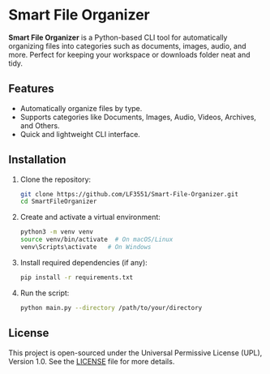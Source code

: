 # Smart File Organizer

**Smart File Organizer** is a Python-based CLI tool for automatically organizing files into categories such as documents, images, audio, and more. Perfect for keeping your workspace or downloads folder neat and tidy.

## Features
- Automatically organize files by type.
- Supports categories like Documents, Images, Audio, Videos, Archives, and Others.
- Quick and lightweight CLI interface.

## Installation

1. Clone the repository:
   ```bash
   git clone https://github.com/LF3551/Smart-File-Organizer.git
   cd SmartFileOrganizer
   ```

2. Create and activate a virtual environment:
   ```bash
   python3 -m venv venv
   source venv/bin/activate  # On macOS/Linux
   venv\Scripts\activate   # On Windows
   ```

3. Install required dependencies (if any):
   ```bash
   pip install -r requirements.txt
   ```

4. Run the script:
   ```bash
   python main.py --directory /path/to/your/directory
   ```

## License

This project is open-sourced under the Universal Permissive License (UPL), Version 1.0. See the [LICENSE](LICENSE) file for more details.
